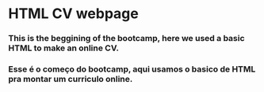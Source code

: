 # HTML CV webpage
### This is the beggining of the bootcamp, here we used a basic HTML to make an online CV.
### Esse é o começo do bootcamp, aqui usamos o basico de HTML pra montar um curriculo online.
